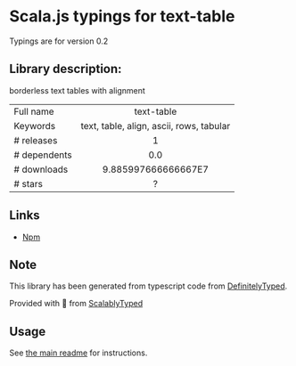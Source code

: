 
# Scala.js typings for text-table

Typings are for version 0.2

## Library description:
borderless text tables with alignment

|                    |                 |
| ------------------ | :-------------: |
| Full name          | text-table |
| Keywords           | text, table, align, ascii, rows, tabular |
| # releases         | 1 |
| # dependents       | 0.0 |
| # downloads        | 9.885997666666667E7 |
| # stars            | ? |

## Links
- [Npm](https://www.npmjs.com/package/text-table)
    


## Note
This library has been generated from typescript code from [DefinitelyTyped](https://definitelytyped.org).

Provided with :purple_heart: from [ScalablyTyped](https://github.com/oyvindberg/ScalablyTyped)

## Usage
See [the main readme](../../readme.md) for instructions.


